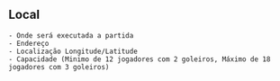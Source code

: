 
## Local
	- Onde será executada a partida
	- Endereço
	- Localização Longitude/Latitude
	- Capacidade (Minimo de 12 jogadores com 2 goleiros, Máximo de 18 jogadores com 3 goleiros)
	
